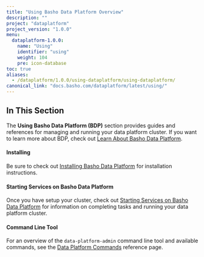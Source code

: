 ```yaml
---
title: "Using Basho Data Platform Overview"
description: ""
project: "dataplatform"
project_version: "1.0.0"
menu:
  dataplatform-1.0.0:
    name: "Using"
    identifier: "using"
    weight: 104
    pre: icon-database
toc: true
aliases:
  - /dataplatform/1.0.0/using-dataplatform/using-dataplatform/
canonical_link: "docs.basho.com/dataplatform/latest/using/"
---
```


[bdp install]: /dataplatform/1.0.0/installing/
[start services]: /dataplatform/1.0.0/using/start-services/
[bdp cli]: /dataplatform/1.0.0/using/dataplatform-commands/
[learn bdp index]: /dataplatform/1.0.0/learn/

## In This Section

The **Using Basho Data Platform (BDP)**  section provides guides and references for managing and running your data platform cluster. If you want to learn more about BDP, check out [Learn About Basho Data Platform][learn bdp index].

#### Installing

Be sure to check out [Installing Basho Data Platform][bdp install] for installation instructions.

#### Starting Services on Basho Data Platform

Once you have setup your cluster, check out [Starting Services on Basho Data Platform][start services] for information on completing tasks and running your data platform cluster.

#### Command Line Tool

For an overview of the `data-platform-admin` command line tool and available commands, see the  [Data Platform Commands][bdp cli] reference page.
